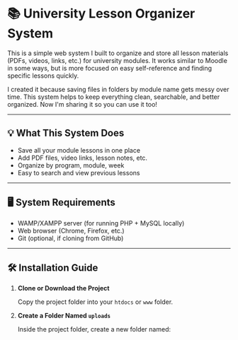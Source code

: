# 📚 University Lesson Organizer System

This is a simple web system I built to organize and store all lesson materials (PDFs, videos, links, etc.) for university modules. It works similar to Moodle in some ways, but is more focused on easy self-reference and finding specific lessons quickly.

I created it because saving files in folders by module name gets messy over time. This system helps to keep everything clean, searchable, and better organized. Now I'm sharing it so you can use it too!

---

## 💡 What This System Does

- Save all your module lessons in one place
- Add PDF files, video links, lesson notes, etc.
- Organize by program, module, week
- Easy to search and view previous lessons

---

## 🖥️ System Requirements

- WAMP/XAMPP server (for running PHP + MySQL locally)
- Web browser (Chrome, Firefox, etc.)
- Git (optional, if cloning from GitHub)

---

## 🛠️ Installation Guide

1. **Clone or Download the Project**

   Copy the project folder into your `htdocs` or `www` folder.

2. **Create a Folder Named `uploads`**

   Inside the project folder, create a new folder named:

